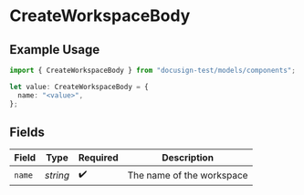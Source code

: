 # CreateWorkspaceBody

## Example Usage

```typescript
import { CreateWorkspaceBody } from "docusign-test/models/components";

let value: CreateWorkspaceBody = {
  name: "<value>",
};
```

## Fields

| Field                     | Type                      | Required                  | Description               |
| ------------------------- | ------------------------- | ------------------------- | ------------------------- |
| `name`                    | *string*                  | :heavy_check_mark:        | The name of the workspace |